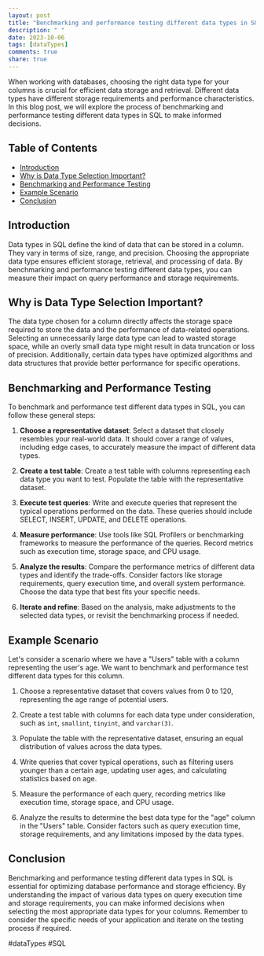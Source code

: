 ```yaml
---
layout: post
title: "Benchmarking and performance testing different data types in SQL"
description: " "
date: 2023-10-06
tags: [dataTypes]
comments: true
share: true
---
```


When working with databases, choosing the right data type for your columns is crucial for efficient data storage and retrieval. Different data types have different storage requirements and performance characteristics. In this blog post, we will explore the process of benchmarking and performance testing different data types in SQL to make informed decisions.

## Table of Contents
- [Introduction](#introduction)
- [Why is Data Type Selection Important?](#why-is-data-type-selection-important)
- [Benchmarking and Performance Testing](#benchmarking-and-performance-testing)
- [Example Scenario](#example-scenario)
- [Conclusion](#conclusion)

## Introduction <a name="introduction"></a>
Data types in SQL define the kind of data that can be stored in a column. They vary in terms of size, range, and precision. Choosing the appropriate data type ensures efficient storage, retrieval, and processing of data. By benchmarking and performance testing different data types, you can measure their impact on query performance and storage requirements.

## Why is Data Type Selection Important? <a name="why-is-data-type-selection-important"></a>
The data type chosen for a column directly affects the storage space required to store the data and the performance of data-related operations. Selecting an unnecessarily large data type can lead to wasted storage space, while an overly small data type might result in data truncation or loss of precision. Additionally, certain data types have optimized algorithms and data structures that provide better performance for specific operations.

## Benchmarking and Performance Testing <a name="benchmarking-and-performance-testing"></a>
To benchmark and performance test different data types in SQL, you can follow these general steps:

1. **Choose a representative dataset**: Select a dataset that closely resembles your real-world data. It should cover a range of values, including edge cases, to accurately measure the impact of different data types.

2. **Create a test table**: Create a test table with columns representing each data type you want to test. Populate the table with the representative dataset.

3. **Execute test queries**: Write and execute queries that represent the typical operations performed on the data. These queries should include SELECT, INSERT, UPDATE, and DELETE operations.

4. **Measure performance**: Use tools like SQL Profilers or benchmarking frameworks to measure the performance of the queries. Record metrics such as execution time, storage space, and CPU usage.

5. **Analyze the results**: Compare the performance metrics of different data types and identify the trade-offs. Consider factors like storage requirements, query execution time, and overall system performance. Choose the data type that best fits your specific needs.

6. **Iterate and refine**: Based on the analysis, make adjustments to the selected data types, or revisit the benchmarking process if needed.

## Example Scenario <a name="example-scenario"></a>
Let's consider a scenario where we have a "Users" table with a column representing the user's age. We want to benchmark and performance test different data types for this column.

1. Choose a representative dataset that covers values from 0 to 120, representing the age range of potential users.

2. Create a test table with columns for each data type under consideration, such as `int`, `smallint`, `tinyint`, and `varchar(3)`.

3. Populate the table with the representative dataset, ensuring an equal distribution of values across the data types.

4. Write queries that cover typical operations, such as filtering users younger than a certain age, updating user ages, and calculating statistics based on age.

5. Measure the performance of each query, recording metrics like execution time, storage space, and CPU usage.

6. Analyze the results to determine the best data type for the "age" column in the "Users" table. Consider factors such as query execution time, storage requirements, and any limitations imposed by the data types.

## Conclusion <a name="conclusion"></a>
Benchmarking and performance testing different data types in SQL is essential for optimizing database performance and storage efficiency. By understanding the impact of various data types on query execution time and storage requirements, you can make informed decisions when selecting the most appropriate data types for your columns. Remember to consider the specific needs of your application and iterate on the testing process if required.

#dataTypes #SQL